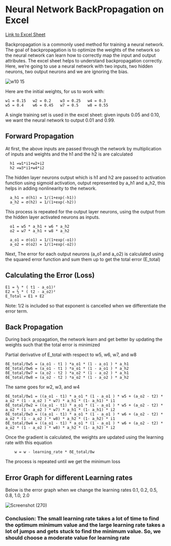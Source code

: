 # Neural Network BackPropagation on Excel

 [Link to Excel Sheet](https://github.com/vivek-a81/EVA6/blob/main/Session%204/Part-1/Mathematics%20behind%20Backpropogation.xlsx)

Backpropagation is a commonly used method for training a neural network. The goal of backpropagation is to optimize the weights of the network so the neural network can learn how to correctly map the input and output attributes. The excel sheet helps to understand backpropagation correctly. Here, we’re going to use a neural network with two inputs, two hidden neurons, two output neurons and we are ignoring the bias.

![w10 15](https://user-images.githubusercontent.com/84603388/120035598-7fc27600-c01c-11eb-8afd-ef9f49a8bcdb.png)


Here are the initial weights, for us to work with:

    w1 = 0.15	w2 = 0.2	w3 = 0.25	w4 = 0.3
    w5 = 0.4	w6 = 0.45	w7 = 0.5	w8 = 0.55


A single training set is used in the excel sheet: given inputs 0.05 and 0.10, we want the neural network to output 0.01 and 0.99.

## Forward Propagation

At first, the above inputs are passed through the network by multiplication of inputs and weights and the h1 and the h2 is are calculated

      h1 =w1*i1+w2+i2
      h2 =w3*i1+w4*i2

The hidden layer neurons output which is h1 and h2 are passed to activation function using sigmoid activation, output represented by a_h1 and a_h2, this helps in adding nonlinearity to the network.

      a_h1 = σ(h1) = 1/(1+exp(-h1))
      a_h2 = σ(h2) = 1/(1+exp(-h2))

This process is repeated for the output layer neurons, using the output from the hidden layer activated neurons as inputs.

      o1 = w5 * a_h1 + w6 * a_h2
      o2 = w7 * a_h1 + w8 * a_h2

      a_o1 = σ(o1) = 1/(1+exp(-o1))
      a_o2 = σ(o2) = 1/(1+exp(-o2))

Next, The error for each output neurons (a_o1 and a_o2) is calculated using the squared error function and sum them up to get the total error (E_total)

## Calculating the Error (Loss)

    E1 = ½ * ( t1 - a_o1)²
    E2 = ½ * ( t2 - a_o2)²
    E_Total = E1 + E2

Note:  1/2 is included so that exponent is cancelled when we differentiate the error term.

## Back Propagation

During back propagation, the network learn and get better by updating the weights such that the total error is minimized

Partial derivative of E_total with respect to w5, w6, w7, and w8

    δE_total/δw5 = (a_o1 - t1 ) *a_o1 * (1 - a_o1 ) * a_h1
    δE_total/δw6 = (a_o1 - t1 ) *a_o1 * (1 - a_o1 ) * a_h2
    δE_total/δw7 = (a_o2 - t2 ) *a_o2 * (1 - a_o2 ) * a_h1
    δE_total/δw8 = (a_o2 - t2 ) *a_o2 * (1 - a_o2 ) * a_h2

The same goes for w2, w3, and w4

    δE_total/δw1 = ((a_o1 - t1) * a_o1 * (1 - a_o1 ) * w5 + (a_o2 - t2) * a_o2 * (1 - a_o2 ) * w7) * a_h1 * (1- a_h1) * i1
    δE_total/δw2 = ((a_o1 - t1) * a_o1 * (1 - a_o1 ) * w5 + (a_o2 - t2) * a_o2 * (1 - a_o2 ) * w7) * a_h1 * (1- a_h1) * i2
    δE_total/δw3 = ((a_o1 - t1) * a_o1 * (1 - a_o1 ) * w6 + (a_o2 - t2) * a_o2 * (1 - a_o2 ) * w8) * a_h2 * (1- a_h2) * i1
    δE_total/δw4 = ((a_o1 - t1) * a_o1 * (1 - a_o1 ) * w6 + (a_o2 - t2) * a_o2 * (1 - a_o2 ) * w8) * a_h2 * (1- a_h2) * i2


Once the gradient is  calculated, the weights are updated using the learning rate with this equation

        w = w - learning_rate * δE_total/δw

The process is repeated until we get the minimum loss 

## Error Graph for different Learning rates


Below is the error graph when we change the learning rates 0.1, 0.2, 0.5, 0.8, 1.0, 2.0

![Screenshot (270)](https://user-images.githubusercontent.com/84603388/120029766-27877600-c014-11eb-9420-23c1748c5579.png)


### Conclusion: The small learning rate takes a lot of time to find the optimum minimum value and the large learning rate takes a lot of jumps and gets stuck to find the minimum value. So, we should choose a moderate value for learning rate

